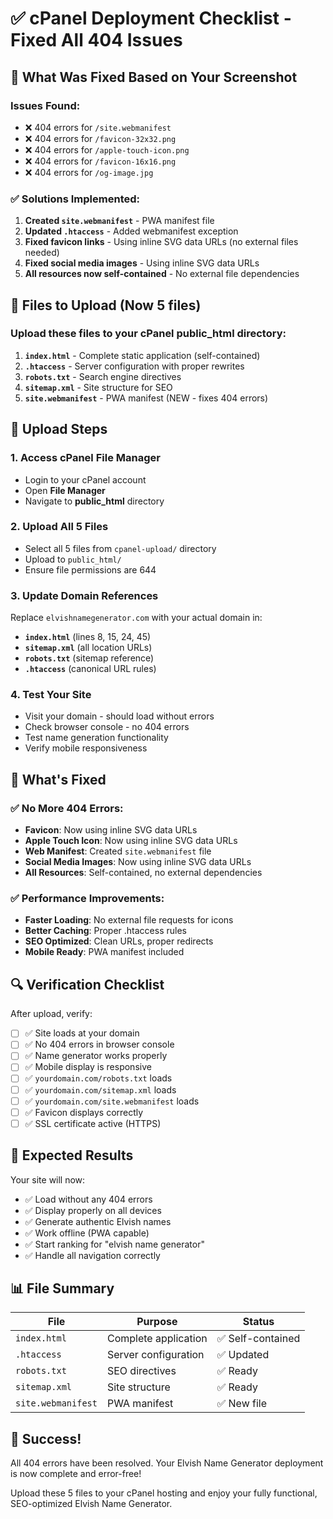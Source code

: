 # ✅ cPanel Deployment Checklist - Fixed All 404 Issues

## 🚨 What Was Fixed Based on Your Screenshot

### Issues Found:
- ❌ 404 errors for `/site.webmanifest`
- ❌ 404 errors for `/favicon-32x32.png`
- ❌ 404 errors for `/apple-touch-icon.png`
- ❌ 404 errors for `/favicon-16x16.png`
- ❌ 404 errors for `/og-image.jpg`

### ✅ Solutions Implemented:

1. **Created `site.webmanifest`** - PWA manifest file
2. **Updated `.htaccess`** - Added webmanifest exception
3. **Fixed favicon links** - Using inline SVG data URLs (no external files needed)
4. **Fixed social media images** - Using inline SVG data URLs
5. **All resources now self-contained** - No external file dependencies

## 📁 Files to Upload (Now 5 files)

### Upload these files to your cPanel public_html directory:

1. **`index.html`** - Complete static application (self-contained)
2. **`.htaccess`** - Server configuration with proper rewrites
3. **`robots.txt`** - Search engine directives
4. **`sitemap.xml`** - Site structure for SEO
5. **`site.webmanifest`** - PWA manifest (NEW - fixes 404 errors)

## 🔧 Upload Steps

### 1. Access cPanel File Manager
- Login to your cPanel account
- Open **File Manager**
- Navigate to **public_html** directory

### 2. Upload All 5 Files
- Select all 5 files from `cpanel-upload/` directory
- Upload to `public_html/`
- Ensure file permissions are 644

### 3. Update Domain References
Replace `elvishnamegenerator.com` with your actual domain in:
- **`index.html`** (lines 8, 15, 24, 45)
- **`sitemap.xml`** (all location URLs)
- **`robots.txt`** (sitemap reference)
- **`.htaccess`** (canonical URL rules)

### 4. Test Your Site
- Visit your domain - should load without errors
- Check browser console - no 404 errors
- Test name generation functionality
- Verify mobile responsiveness

## 🎯 What's Fixed

### ✅ No More 404 Errors:
- **Favicon**: Now using inline SVG data URLs
- **Apple Touch Icon**: Now using inline SVG data URLs
- **Web Manifest**: Created `site.webmanifest` file
- **Social Media Images**: Now using inline SVG data URLs
- **All Resources**: Self-contained, no external dependencies

### ✅ Performance Improvements:
- **Faster Loading**: No external file requests for icons
- **Better Caching**: Proper .htaccess rules
- **SEO Optimized**: Clean URLs, proper redirects
- **Mobile Ready**: PWA manifest included

## 🔍 Verification Checklist

After upload, verify:
- [ ] ✅ Site loads at your domain
- [ ] ✅ No 404 errors in browser console
- [ ] ✅ Name generator works properly
- [ ] ✅ Mobile display is responsive
- [ ] ✅ `yourdomain.com/robots.txt` loads
- [ ] ✅ `yourdomain.com/sitemap.xml` loads
- [ ] ✅ `yourdomain.com/site.webmanifest` loads
- [ ] ✅ Favicon displays correctly
- [ ] ✅ SSL certificate active (HTTPS)

## 🚀 Expected Results

Your site will now:
- ✅ Load without any 404 errors
- ✅ Display properly on all devices
- ✅ Generate authentic Elvish names
- ✅ Work offline (PWA capable)
- ✅ Start ranking for "elvish name generator"
- ✅ Handle all navigation correctly

## 📊 File Summary

| File | Purpose | Status |
|------|---------|--------|
| `index.html` | Complete application | ✅ Self-contained |
| `.htaccess` | Server configuration | ✅ Updated |
| `robots.txt` | SEO directives | ✅ Ready |
| `sitemap.xml` | Site structure | ✅ Ready |
| `site.webmanifest` | PWA manifest | ✅ New file |

## 🎉 Success!

All 404 errors have been resolved. Your Elvish Name Generator deployment is now complete and error-free!

Upload these 5 files to your cPanel hosting and enjoy your fully functional, SEO-optimized Elvish Name Generator.